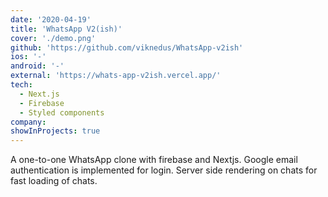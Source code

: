 ```yaml
---
date: '2020-04-19'
title: 'WhatsApp V2(ish)'
cover: './demo.png'
github: 'https://github.com/viknedus/WhatsApp-v2ish'
ios: '-'
android: '-'
external: 'https://whats-app-v2ish.vercel.app/'
tech:
  - Next.js
  - Firebase
  - Styled components
company:
showInProjects: true
---
```


A one-to-one WhatsApp clone with firebase and Nextjs. Google email authentication is implemented for login. Server side rendering on chats for fast loading of chats.
